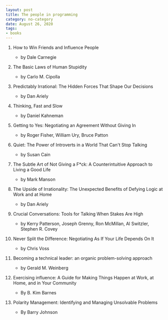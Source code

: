 ```yaml
---
layout: post
title: The people in programming
category: no-category
date: August 26, 2020
tags:
- books
---
```


1. How to Win Friends and Influence People
    * by Dale Carnegie

2. The Basic Laws of Human Stupidity
    * by Carlo M. Cipolla

3. Predictably Irrational: The Hidden Forces That Shape Our Decisions
    * by Dan Ariely

4. Thinking, Fast and Slow
    * by Daniel Kahneman

5. Getting to Yes: Negotiating an Agreement Without Giving In
    * by Roger Fisher, William Ury, Bruce Patton

6. Quiet: The Power of Introverts in a World That Can't Stop Talking
    * by Susan Cain

7. The Subtle Art of Not Giving a F*ck: A Counterintuitive Approach to Living a Good Life
    * by Mark Manson

8. The Upside of Irrationality: The Unexpected Benefits of Defying Logic at Work and at Home
    * by Dan Ariely

9. Crucial Conversations: Tools for Talking When Stakes Are High
    * by Kerry Patterson, Joseph Grenny, Ron McMillan, Al Switzler, Stephen R. Covey

10. Never Split the Difference: Negotiating As If Your Life Depends On It
    * by Chris Voss

11. Becoming a technical leader: an organic problem-solving approach
    * by Gerald M. Weinberg

12. Exercising influence: A Guide for Making Things Happen at Work, at Home, and in Your Community
    * By B. Kim Barnes

13. Polarity Management: Identifying and Managing Unsolvable Problems
    * By Barry Johnson